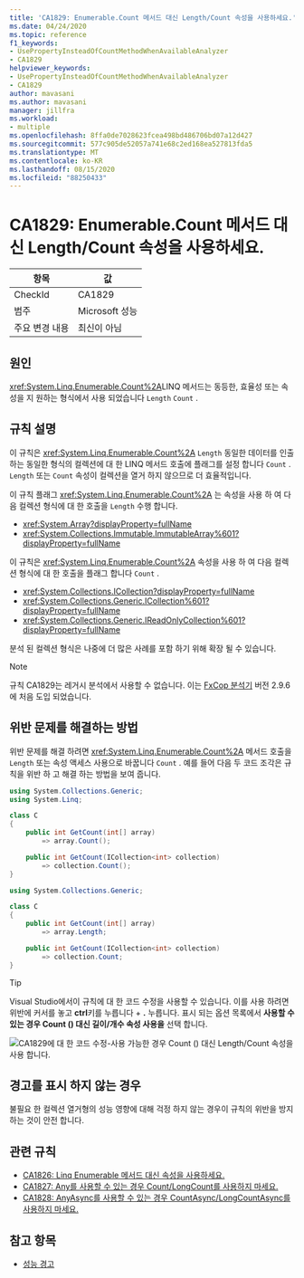 ```yaml
---
title: 'CA1829: Enumerable.Count 메서드 대신 Length/Count 속성을 사용하세요.'
ms.date: 04/24/2020
ms.topic: reference
f1_keywords:
- UsePropertyInsteadOfCountMethodWhenAvailableAnalyzer
- CA1829
helpviewer_keywords:
- UsePropertyInsteadOfCountMethodWhenAvailableAnalyzer
- CA1829
author: mavasani
ms.author: mavasani
manager: jillfra
ms.workload:
- multiple
ms.openlocfilehash: 8ffa0de7028623fcea498bd486706bd07a12d427
ms.sourcegitcommit: 577c905de52057a741e68c2ed168ea527813fda5
ms.translationtype: MT
ms.contentlocale: ko-KR
ms.lasthandoff: 08/15/2020
ms.locfileid: "88250433"
---
```

# <a name="ca1829-use-lengthcount-property-instead-of-enumerablecount-method"></a>CA1829: Enumerable.Count 메서드 대신 Length/Count 속성을 사용하세요.

|항목|값|
|-|-|
|CheckId|CA1829|
|범주|Microsoft 성능|
|주요 변경 내용|최신이 아님|

## <a name="cause"></a>원인

<xref:System.Linq.Enumerable.Count%2A>LINQ 메서드는 동등한, 효율성 또는 속성을 지 원하는 형식에서 사용 되었습니다 `Length` `Count` .

## <a name="rule-description"></a>규칙 설명

이 규칙은 <xref:System.Linq.Enumerable.Count%2A> `Length` 동일한 데이터를 인출 하는 동일한 형식의 컬렉션에 대 한 LINQ 메서드 호출에 플래그를 설정 합니다 `Count` . `Length` 또는 `Count` 속성이 컬렉션을 열거 하지 않으므로 더 효율적입니다.

이 규칙 플래그 <xref:System.Linq.Enumerable.Count%2A> 는 속성을 사용 하 여 다음 컬렉션 형식에 대 한 호출을 `Length` 수행 합니다.

- <xref:System.Array?displayProperty=fullName>
- <xref:System.Collections.Immutable.ImmutableArray%601?displayProperty=fullName>

이 규칙은 <xref:System.Linq.Enumerable.Count%2A> 속성을 사용 하 여 다음 컬렉션 형식에 대 한 호출을 플래그 합니다 `Count` .

- <xref:System.Collections.ICollection?displayProperty=fullName>
- <xref:System.Collections.Generic.ICollection%601?displayProperty=fullName>
- <xref:System.Collections.Generic.IReadOnlyCollection%601?displayProperty=fullName>

분석 된 컬렉션 형식은 나중에 더 많은 사례를 포함 하기 위해 확장 될 수 있습니다.

> [!NOTE]
> 규칙 CA1829는 레거시 분석에서 사용할 수 없습니다. 이는 [FxCop 분석기](https://www.nuget.org/packages/Microsoft.CodeAnalysis.FxCopAnalyzers) 버전 2.9.6에 처음 도입 되었습니다.

## <a name="how-to-fix-violations"></a>위반 문제를 해결하는 방법

위반 문제를 해결 하려면 <xref:System.Linq.Enumerable.Count%2A> 메서드 호출을 `Length` 또는 속성 액세스 사용으로 바꿉니다 `Count` . 예를 들어 다음 두 코드 조각은 규칙을 위반 하 고 해결 하는 방법을 보여 줍니다.

```csharp
using System.Collections.Generic;
using System.Linq;

class C
{
    public int GetCount(int[] array)
        => array.Count();

    public int GetCount(ICollection<int> collection)
        => collection.Count();
}
```

```csharp
using System.Collections.Generic;

class C
{
    public int GetCount(int[] array)
        => array.Length;

    public int GetCount(ICollection<int> collection)
        => collection.Count;
}
```

> [!TIP]
> Visual Studio에서이 규칙에 대 한 코드 수정을 사용할 수 있습니다. 이를 사용 하려면 위반에 커서를 놓고 **ctrl**키를 누릅니다 + **.** 누릅니다. 표시 되는 옵션 목록에서 **사용할 수 있는 경우 Count () 대신 길이/개수 속성 사용을** 선택 합니다.
>
> ![CA1829에 대 한 코드 수정-사용 가능한 경우 Count () 대신 Length/Count 속성을 사용 합니다.](media/ca1829-codefix.png)

## <a name="when-to-suppress-warnings"></a>경고를 표시 하지 않는 경우

불필요 한 컬렉션 열거형의 성능 영향에 대해 걱정 하지 않는 경우이 규칙의 위반을 방지 하는 것이 안전 합니다.

## <a name="related-rules"></a>관련 규칙

- [CA1826: Linq Enumerable 메서드 대신 속성을 사용하세요.](ca1826.md)
- [CA1827: Any를 사용할 수 있는 경우 Count/LongCount를 사용하지 마세요.](ca1827.md)
- [CA1828: AnyAsync를 사용할 수 있는 경우 CountAsync/LongCountAsync를 사용하지 마세요.](ca1828.md)

## <a name="see-also"></a>참고 항목

- [성능 경고](../code-quality/performance-warnings.md)
